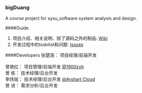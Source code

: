 ### bigDuang
A course project for sysu_software system analysis and design. 


####Guide
1. 项目介绍、相关说明、除了源码之外的制品: [Wiki](https://github.com/1900zyh/bigDuang/wiki/%E4%B8%BB%E9%A1%B5)
2. 开发过程中的todolist和问题: [Issues](https://github.com/1900zyh/bigDuang/issues)


####Developers
张楚涵： 项目经理/前端开发   <br>  
曾艳红： 项目管理/前端开发   [@1900zyh](https://github.com/1900zyh)<br>
曾  栋： 技术经理/后台开发 <br>
李炜铭： 技术经理/后台开发   [@Arshart Cloud](https://github.com/ArshartCloud)<br>
曾  进： 需求分析/后台开发 <br>
